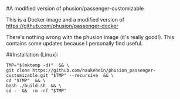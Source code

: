 #A modified version of phusion/passenger-customizable

This is a Docker image and a modified version of https://github.com/phusion/passenger-docker

There's nothing wrong with the phusion image (it's really good!). This contains some updates because
I personally find useful.


##Installation (Linux):

```
TMP="$(mktemp -d)"  && \
git clone https://github.com/haukehein/phusion_passenger-customizable.git "$TMP" --recursive  && \
cd "$TMP"  && \
bash ./build.sh  && \
cd -  &&  rm -rf "$TMP"
```
